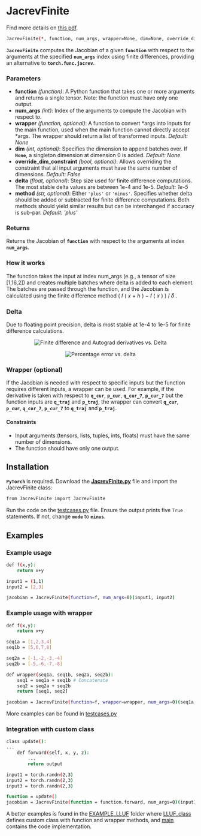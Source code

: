 # JacrevFinite 
Find more details on [this pdf](https://github.com/schrodingerslemur/jacrev_finite/blob/main/Jacrev.pdf).
```bash
JacrevFinite(*, function, num_args, wrapper=None, dim=None, override_dim_constraint=False, delta=1e-5, method='plus')(*args)
```
**`JacrevFinite`** computes the Jacobian of a given **`function`** with respect to the arguments at the specified **`num_args`** index using finite differences, providing an alternative to **`torch.func.jacrev`**.

### Parameters
- **function** *(function)*: A Python function that takes one or more arguments and returns a single tensor. Note: the function must have only one output.
- **num_args** *(int)*: Index of the arguments to compute the Jacobian with respect to.
- **wrapper** *(function, optional)*: A function to convert *args into inputs for the main function, used when the main function cannot directly accept *args. The wrapper should return a list of transformed inputs. *Default: None*
- **dim** *(int, optional)*: Specifies the dimension to append batches over. If **`None`**, a singleton dimension at dimension 0 is added. *Default: None*
- **override_dim_constraint** *(bool, optional)*: Allows overriding the constraint that all input arguments must have the same number of dimensions. *Default: False*
- **delta** *(float, optionol)*: Step size used for finite difference computations. The most stable delta values are between 1e-4 and 1e-5. *Default: 1e-5*
- **method** *(str, optional)*: Either `'plus'` or `'minus'`. Specifies whether delta should be added or subtracted for finite difference computations. Both methods should yield similar results but can be interchanged if accuracy is sub-par. *Default: 'plus'*
  
### Returns
Returns the Jacobian of **`function`** with respect to the arguments at index **`num_args`**.
  
### How it works  
The function takes the input at index num_args (e.g., a tensor of size [1,16,2]) and creates multiple batches where delta is added to each element. The batches are passed through the function, and the Jacobian is calculated using the finite difference method 
(
𝑓
(
𝑥
+
ℎ
)
−
𝑓
(
𝑥
)
)
/
𝛿
.

### Delta
Due to floating point precision, delta is most stable at 1e-4 to 1e-5 for finite difference calculations. 
<p align="center">
  <img src="https://github.com/user-attachments/assets/cbc42af9-3a7c-4135-b668-8ae4205e8faf" alt="Finite difference and Autograd derivatives vs. Delta" />
</p>

<p align="center">
  <img src="https://github.com/user-attachments/assets/3a31bbb2-860f-49d8-9be7-d2a08c589a4e" alt="Percentage error vs. delta" />
</p>

### Wrapper (optional)
If the Jacobian is needed with respect to specific inputs but the function requires different inputs, a wrapper can be used. For example, if the derivative is taken with respect to **`q_cur`**, **`p_cur`**, **`q_cur_7`**, **`p_cur_7`** but the function inputs are **`q_traj`** and **`p_traj`**, the wrapper can convert **`q_cur`**, **`p_cur`**, **`q_cur_7`**, **`p_cur_7`** to **`q_traj`** and **`p_traj`**.
#### Constraints
- Input arguments (tensors, lists, tuples, ints, floats) must have the same number of dimensions.
- The function should have only one output.

## Installation
**`PyTorch`** is required.
Download the [**JacrevFinite.py**](https://github.com/schrodingerslemur/jacrev_finite/blob/main/JacrevFinite.py) file and import the JacrevFinite class:
```bash
from JacrevFinite import JacrevFinite
```
Run the code on the [testcases.py](https://github.com/schrodingerslemur/jacrev_finite/blob/main/testcases.py) file. Ensure the output prints five `True` statements. If not, change **`mode`** to **`minus`**.

## Examples
### Example usage
```bash
def f(x,y):
    return x+y

input1 = (1,1)
input2 = [2,3]

jacobian = JacrevFinite(function=f, num_args=0)(input1, input2)
```

### Example usage with wrapper
```bash
def f(x,y):
    return x+y

seq1a = [1,2,3,4]
seq1b = [5,6,7,8]

seq2a = [-1,-2,-3,-4]
seq2b = [-5,-6,-7,-8]

def wrapper(seq1a, seq1b, seq2a, seq2b):
    seq1 = seq1a + seq1b # Concatenate
    seq2 = seq2a + seq2b
    return [seq1, seq2]

jacobian = JacrevFinite(function=f, wrapper=wrapper, num_args=0)(seq1a, seq1b, seq2a, seq2b)
```
More examples can be found in [testcases.py](https://github.com/schrodingerslemur/jacrev_finite/blob/main/testcases.py)

### Integration with custom class
```bash
class update():
...
    def forward(self, x, y, z):
        ...
        return output

input1 = torch.randn(2,3)
input2 = torch.randn(2,3)
input3 = torch.randn(2,3)

function = update()
jacobian = JacrevFinite(function = function.forward, num_args=0)(input1, input2, input3)
```
A better examples is found in the [EXAMPLE_LLUF](https://github.com/schrodingerslemur/jacrev_finite/tree/main/EXAMPLE_LLUF) folder where [LLUF_class](https://github.com/schrodingerslemur/jacrev_finite/tree/main/EXAMPLE_LLUF/LLUF_class.py) defines custom class with function and wrapper methods, and [main](https://github.com/schrodingerslemur/jacrev_finite/tree/main/EXAMPLE_LLUF/main.py) contains the code implementation.
